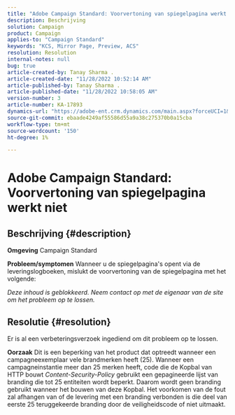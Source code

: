 ```yaml
---
title: "Adobe Campaign Standard: Voorvertoning van spiegelpagina werkt niet"
description: Beschrijving
solution: Campaign
product: Campaign
applies-to: "Campaign Standard"
keywords: "KCS, Mirror Page, Preview, ACS"
resolution: Resolution
internal-notes: null
bug: true
article-created-by: Tanay Sharma .
article-created-date: "11/28/2022 10:52:14 AM"
article-published-by: Tanay Sharma .
article-published-date: "11/28/2022 10:58:05 AM"
version-number: 3
article-number: KA-17893
dynamics-url: "https://adobe-ent.crm.dynamics.com/main.aspx?forceUCI=1&pagetype=entityrecord&etn=knowledgearticle&id=a545b6b3-0a6f-ed11-9562-6045bd006239"
source-git-commit: ebaade4249af55586d55a9a38c275370b0a15cba
workflow-type: tm+mt
source-wordcount: '150'
ht-degree: 1%

---
```


# Adobe Campaign Standard: Voorvertoning van spiegelpagina werkt niet

## Beschrijving {#description}

<b>Omgeving</b>
Campaign Standard


<b>Probleem/symptomen</b>
Wanneer u de spiegelpagina&#39;s opent via de leveringslogboeken, mislukt de voorvertoning van de spiegelpagina met het volgende:

*Deze inhoud is geblokkeerd. Neem contact op met de eigenaar van de site om het probleem op te lossen.*


## Resolutie {#resolution}


Er is al een verbeteringsverzoek ingediend om dit probleem op te lossen.


<b>Oorzaak</b>
Dit is een beperking van het product dat optreedt wanneer een campagneexemplaar vele brandmerken heeft (25). Wanneer een campagneinstantie meer dan 25 merken heeft, code die de Kopbal van HTTP bouwt *Content-Security-Policy* gebruikt een gepagineerde lijst van branding die tot 25 entiteiten wordt beperkt. Daarom wordt geen branding gebruikt wanneer het bouwen van deze Kopbal. Het voorkomen van de fout zal afhangen van of de levering met een branding verbonden is die deel van eerste 25 teruggekeerde branding door de veiligheidscode of niet uitmaakt.
